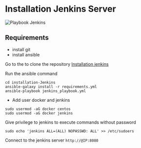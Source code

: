 # Installation Jenkins Server


![Playbook Jenkins](https://cdn.ttgtmedia.com/visuals/LeMagIT/hero_article/Logo-Jenkins.jpg)

## Requirements

* install git
* install ansible

Go to the to clone the repository [Installation jenkins](https://github.com/AbdoulRahimBarry/Installation-Jenkins.git)

Run the ansible command

```
cd installation-Jenkins
ansible-galaxy install -r requirements.yml
ansible-playbook jenkins_playbook.yml
```
* Add user docker and jenkins
```
sudo usermod -aG docker centos
sudo usermod -aG docker jenkins
```
Give privilege to jenkins to execute commands without password
```
sudo echo 'jenkins ALL=(ALL) NOPASSWD: ALL' >> /etc/sudoers
```

Connect to the jenkins server `http://@IP:8080`
